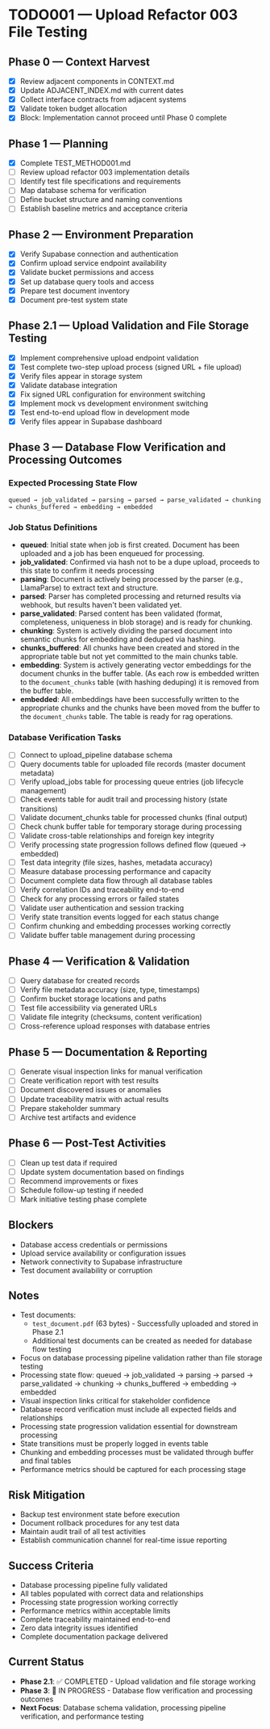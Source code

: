 # TODO001 — Upload Refactor 003 File Testing

## Phase 0 — Context Harvest
- [x] Review adjacent components in CONTEXT.md
- [x] Update ADJACENT_INDEX.md with current dates
- [x] Collect interface contracts from adjacent systems
- [x] Validate token budget allocation
- [x] Block: Implementation cannot proceed until Phase 0 complete

## Phase 1 — Planning
- [x] Complete TEST_METHOD001.md
- [ ] Review upload refactor 003 implementation details
- [ ] Identify test file specifications and requirements
- [ ] Map database schema for verification
- [ ] Define bucket structure and naming conventions
- [ ] Establish baseline metrics and acceptance criteria

## Phase 2 — Environment Preparation
- [x] Verify Supabase connection and authentication
- [x] Confirm upload service endpoint availability
- [x] Validate bucket permissions and access
- [x] Set up database query tools and access
- [x] Prepare test document inventory
- [x] Document pre-test system state

## Phase 2.1 — Upload Validation and File Storage Testing
- [x] Implement comprehensive upload endpoint validation
- [x] Test complete two-step upload process (signed URL + file upload)
- [x] Verify files appear in storage system
- [x] Validate database integration
- [x] Fix signed URL configuration for environment switching
- [x] Implement mock vs development environment switching
- [x] Test end-to-end upload flow in development mode
- [x] Verify files appear in Supabase dashboard

## Phase 3 — Database Flow Verification and Processing Outcomes

### Expected Processing State Flow
```
queued → job_validated → parsing → parsed → parse_validated → chunking → chunks_buffered → embedding → embedded
```

### Job Status Definitions
- **queued**: Initial state when job is first created. Document has been uploaded and a job has been enqueued for processing.
- **job_validated**: Confirmed via hash not to be a dupe upload, proceeds to this state to confirm it needs processing
- **parsing**: Document is actively being processed by the parser (e.g., LlamaParse) to extract text and structure.
- **parsed**: Parser has completed processing and returned results via webhook, but results haven't been validated yet.
- **parse_validated**: Parsed content has been validated (format, completeness, uniqueness in blob storage) and is ready for chunking.
- **chunking**: System is actively dividing the parsed document into semantic chunks for embedding and deduped via hashing.
- **chunks_buffered**: All chunks have been created and stored in the appropriate table but not yet committed to the main chunks table.
- **embedding**: System is actively generating vector embeddings for the document chunks in the buffer table. (As each row is embedded written to the `document_chunks` table (with hashing deduping) it is removed from the buffer table.
- **embedded**: All embeddings have been successfully written to the appropriate chunks and the chunks have been moved from the buffer to the `document_chunks` table. The table is ready for rag operations.

### Database Verification Tasks
- [ ] Connect to upload_pipeline database schema
- [ ] Query documents table for uploaded file records (master document metadata)
- [ ] Verify upload_jobs table for processing queue entries (job lifecycle management)
- [ ] Check events table for audit trail and processing history (state transitions)
- [ ] Validate document_chunks table for processed chunks (final output)
- [ ] Check chunk buffer table for temporary storage during processing
- [ ] Validate cross-table relationships and foreign key integrity
- [ ] Verify processing state progression follows defined flow (queued → embedded)
- [ ] Test data integrity (file sizes, hashes, metadata accuracy)
- [ ] Measure database processing performance and capacity
- [ ] Document complete data flow through all database tables
- [ ] Verify correlation IDs and traceability end-to-end
- [ ] Check for any processing errors or failed states
- [ ] Validate user authentication and session tracking
- [ ] Verify state transition events logged for each status change
- [ ] Confirm chunking and embedding processes working correctly
- [ ] Validate buffer table management during processing

## Phase 4 — Verification & Validation
- [ ] Query database for created records
- [ ] Verify file metadata accuracy (size, type, timestamps)
- [ ] Confirm bucket storage locations and paths
- [ ] Test file accessibility via generated URLs
- [ ] Validate file integrity (checksums, content verification)
- [ ] Cross-reference upload responses with database entries

## Phase 5 — Documentation & Reporting
- [ ] Generate visual inspection links for manual verification
- [ ] Create verification report with test results
- [ ] Document discovered issues or anomalies
- [ ] Update traceability matrix with actual results
- [ ] Prepare stakeholder summary
- [ ] Archive test artifacts and evidence

## Phase 6 — Post-Test Activities
- [ ] Clean up test data if required
- [ ] Update system documentation based on findings
- [ ] Recommend improvements or fixes
- [ ] Schedule follow-up testing if needed
- [ ] Mark initiative testing phase complete

## Blockers
- Database access credentials or permissions
- Upload service availability or configuration issues
- Network connectivity to Supabase infrastructure
- Test document availability or corruption

## Notes
- Test documents:
  - `test_document.pdf` (63 bytes) - Successfully uploaded and stored in Phase 2.1
  - Additional test documents can be created as needed for database flow testing
- Focus on database processing pipeline validation rather than file storage testing
- Processing state flow: queued → job_validated → parsing → parsed → parse_validated → chunking → chunks_buffered → embedding → embedded
- Visual inspection links critical for stakeholder confidence
- Database record verification must include all expected fields and relationships
- Processing state progression validation essential for downstream processing
- State transitions must be properly logged in events table
- Chunking and embedding processes must be validated through buffer and final tables
- Performance metrics should be captured for each processing stage

## Risk Mitigation
- Backup test environment state before execution
- Document rollback procedures for any test data
- Maintain audit trail of all test activities
- Establish communication channel for real-time issue reporting

## Success Criteria
- Database processing pipeline fully validated
- All tables populated with correct data and relationships
- Processing state progression working correctly
- Performance metrics within acceptable limits
- Complete traceability maintained end-to-end
- Zero data integrity issues identified
- Complete documentation package delivered

## Current Status
- **Phase 2.1**: ✅ COMPLETED - Upload validation and file storage working
- **Phase 3**: 🔄 IN PROGRESS - Database flow verification and processing outcomes
- **Next Focus**: Database schema validation, processing pipeline verification, and performance testing